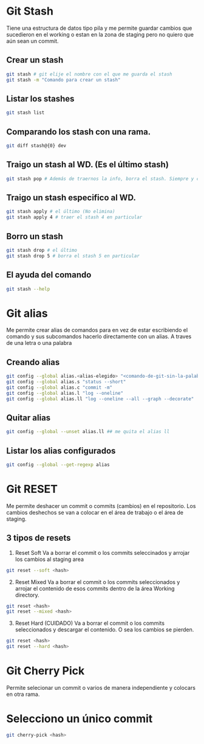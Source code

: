 # Git Stash

Tiene una estructura de datos tipo pila y me permite guardar cambios que sucedieron en el working o estan en la zona de staging pero no quiero que aún sean un commit.

## Crear un stash

```sh
git stash # git elije el nombre con el que me guarda el stash
git stash -m "Comando para crear un stash"
```

## Listar los stashes

```sh
git stash list
```

## Comparando los stash con una rama.

```sh
git diff stash@{0} dev
```

## Traigo un stash al WD. (Es el último stash)

```sh
git stash pop # Además de traernos la info, borra el stash. Siempre y cuando no haya conflicto.
```

## Traigo un stash especifico al WD.

```sh
git stash apply # el último (No elimina)
git stash apply 4 # traer el stash 4 en particular
```

## Borro un stash

```sh
git stash drop # el último
git stash drop 5 # borra el stash 5 en particular
```

## El ayuda del comando

```sh
git stash --help
```

# Git alias
Me permite crear alias de comandos para en vez de estar escribiendo el comando y sus subcomandos hacerlo directamente con un alias. A traves de una letra o una palabra

## Creando alias

```sh
git config --global alias.<alias-elegido> "<comando-de-git-sin-la-palabra-git>"
git config --global alias.s "status --short"
git config --global alias.c "commit -m"
git config --global alias.l "log --oneline"
git config --global alias.ll "log --oneline --all --graph --decorate"
```

## Quitar alias

```sh
git config --global --unset alias.ll ## me quita el alias ll
```

## Listar los alias configurados

```sh
git config --global --get-regexp alias
```

# Git RESET
Me permite deshacer un commit o commits (cambios) en el repositorio. Los cambios deshechos se van a colocar en el área de trabajo o el área de staging.

## 3 tipos de resets

1. Reset Soft
Va a borrar el commit o los commits seleccinados y arrojar los cambios al staging area

```sh
git reset --soft <hash>
```

2. Reset Mixed
Va a borrar el commit o los commits seleccionados y arrojar el contenido de esos commits dentro de la área Working directory.

```sh
git reset <hash>
git reset --mixed <hash>
```

3. Reset Hard (CUIDADO)
Va a borrar el commit o los commits seleccionados y descargar el contenido. O sea los cambios se pierden.

```sh
git reset <hash>
git reset --hard <hash>
```

# Git Cherry Pick
Permite selecionar un commit o varios de manera independiente y colocars en otra rama.

# Selecciono un único commit 

```sh
git cherry-pick <hash>
```
